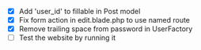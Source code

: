 - [x] Add 'user_id' to fillable in Post model
- [x] Fix form action in edit.blade.php to use named route
- [x] Remove trailing space from password in UserFactory
- [ ] Test the website by running it
